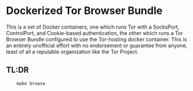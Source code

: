 # Dockerized Tor Browser Bundle

This is a set of Docker containers, one which runs Tor with a SocksPort,
ControlPort, and Cookie-based authentication, the other which runs a Tor Browser
Bundle configured to use the Tor-hosting docker container. This is an entirely
unofficial effort with no endorsement or guarantee from anyone, least of all
a reputable organization like the Tor Project.

## TL:DR

        make browse

